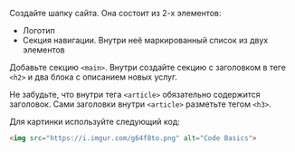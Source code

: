 Создайте шапку сайта. Она состоит из 2-х элементов:

  * Логотип
  * Секция навигации. Внутри неё маркированный список из двух элементов

Добавьте секцию `<main>`. Внутри создайте секцию с заголовком в теге `<h2>` и два блока с описанием новых услуг.

Не забудьте, что внутри тега `<article>` обязательно содержится заголовок. Сами заголовки внутри `<article>` разметьте тегом `<h3>`.

Для картинки используйте следующий код:

```html
<img src="https://i.imgur.com/g64f8to.png" alt="Code Basics">
```
